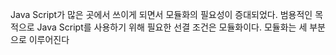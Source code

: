 Java Script가 많은 곳에서 쓰이게 되면서 모듈화의 필요성이 증대되었다. 범용적인 목적으로 Java Script를 사용하기 위해 필요한 선결 조건은 모듈화이다. 모듈화는 세 부분으로 이루어진다